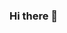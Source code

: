 ### Hi there 👋

<!--
**pokabook/pokabook** is a ✨ _special_ ✨ repository because its `README.md` (this file) appears on your GitHub profile.
<div align="center">
![Anurag's GitHub stats](https://github-readme-stats.vercel.app/api?username=pokabook&show_icons=true&theme=dark)[![Top Langs](https://github-readme-stats.vercel.app/api/top-langs/?username=pokabook&layout=compact)](https://github.com/anuraghazra/github-readme-stats)
  
</div>
